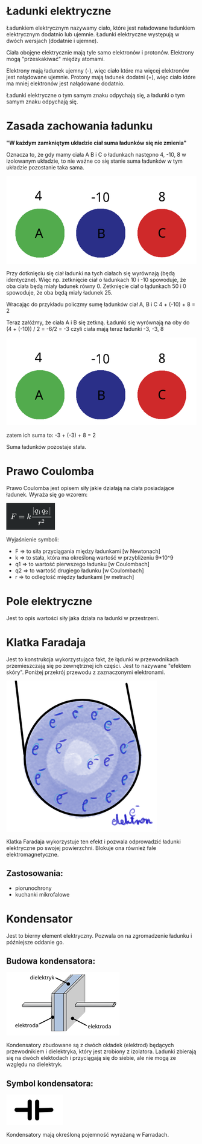 # Ładunki elektryczne
Ładunkiem elektrycznym nazywamy ciało, które jest naładowane ładunkiem elektrycznym dodatnio lub ujemnie.
Ładunki elektryczne występują w dwóch wersjach (dodatnie i ujemne).

Ciała obojęne elektrycznie mają tyle samo elektronów i protonów. 
Elektrony mogą "przeskakiwać" między atomami. 

Elektrony mają ładunek ujemny (-), więc ciało które ma więcej elektronów jest nałądowane ujemnie. 
Protony mają ładunek dodatni (+), więc ciało które ma mniej elektronów jest nałądowane dodatnio. 

Ładunki elektryczne o tym samym znaku odpychają się, a ładunki o tym samym znaku odpychają się.
# Zasada zachowania ładunku
**"W każdym zamkniętym układzie ciał suma ładunków się nie zmienia"**

Oznacza to, że gdy mamy ciała A B i C o ładunkach następno 4, -10, 8 w izolowanym układzie, to nie ważne co się stanie suma ładunków w tym układzie pozostanie taka sama. 

![początkowy schemat ciał](ciala_schemat_początkowy.png)

Przy dotknięciu się ciał ładunki na tych ciałach się wyrównają (będą identyczne). Więc np. zetknięcie ciał o ładunkach 10 i -10 spowoduje, że oba ciała będą miały ładunek równy 0. Zetknięcie ciał o łądunkach 50 i 0 spowoduje, że oba będą miały ładunek 25. 

Wracając do przykładu policzmy sumę ładunków ciał A, B i C
4 + (-10) + 8 = 2

Teraz załóżmy, że ciała A i B się zetkną. Ładunki się wyrównają na oby do  (4 + (-10)) / 2 = -6/2 = -3
czyli ciała mają teraz ładunki -3, -3, 8

![schemat wymiany ładunku ciał](ciala_schemat.gif)

zatem ich suma to: -3 + (-3) + 8 = 2

Suma ładunków pozostaje stała.
# Prawo Coulomba
Prawo Coulomba jest opisem siły jakie działają na ciała posiadające ładunek. Wyraża się go wzorem:

![ wzór na prawo coulomba](/wzor_prawo_coulomba.png)

Wyjaśnienie symboli:
* F  =>  to siła przyciągania między ładunkami [w Newtonach]
* k  => to stała, która ma określoną wartość w przybliżeniu 9*10^9
* q1 => to wartość pierwszego ładunku [w Coulombach]
* q2 => to wartość drugiego ładunku [w Coulombach]
* r    => to odległość między ładunkami [w metrach]

# Pole elektryczne
Jest to opis wartości siły jaka działa na ładunki w przestrzeni.

# Klatka Faradaja
Jest to konstrukcja wykorzystująca fakt, że łądunki w przewodnikach przemieszczają się po zewnętrznej ich części. Jest to nazywane "efektem skóry".
Poniżej przekrój przewodu z zaznaczonymi elektronami.

![schemat efektu skóry na przewodnikach](schemat_efektu_skory.png)

Klatka Faradaja wykorzystuje ten efekt i pozwala odprowadzić ładunki elektryczne po swojej powierzchni.
Blokuje ona również fale elektromagnetyczne.
## Zastosowania: 
* piorunochrony
* kuchanki mikrofalowe

# Kondensator
Jest to bierny element elektryczny. Pozwala on na zgromadzenie ładunku i późniejsze oddanie go. 
## Budowa kondensatora:

![budowa kondensatora](kondensator_budowa.png)

Kondensatory zbudowane są z dwóch okładek (elektrod) będących przewodnikiem i dielektryka, który jest zrobiony z izolatora. Ladunki zbierają się na dwóch elektodach i przyciągają się do siebie, ale nie mogą ze względu na dielektryk.

## Symbol kondensatora:

![symbol kondensatora -||-](sybol_kondensator.png)

Kondensatory mają określoną pojemność wyrażaną w Farradach.